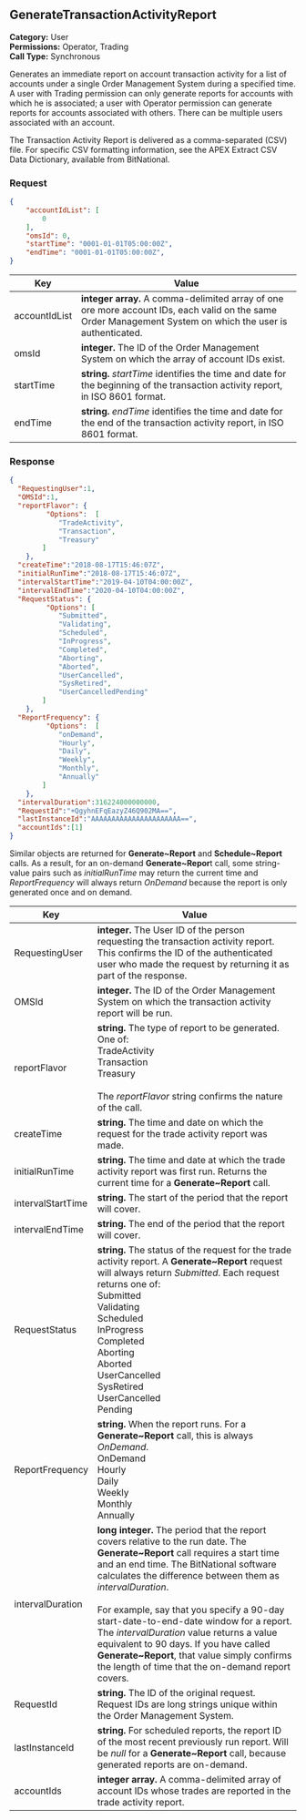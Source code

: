 ## GenerateTransactionActivityReport

**Category:** User<br />
**Permissions:** Operator, Trading<br />
**Call Type:** Synchronous

Generates an immediate report on account transaction activity for a list of accounts under a single Order Management System during a specified time. A user with Trading permission can only generate reports for accounts with which he is associated; a user with Operator permission can generate reports for accounts associated with others. There can be multiple users associated with an account. 

The Transaction Activity Report is delivered as a comma-separated (CSV) file. For specific CSV formatting information, see the APEX Extract CSV Data Dictionary, available from BitNational.

### Request

```json
{
	"accountIdList": [
		0
	],
	"omsId": 0,
	"startTime": "0001-01-01T05:00:00Z",
	"endTime": "0001-01-01T05:00:00Z",
}
```

| Key           | Value                                                        |
| ------------- | ------------------------------------------------------------ |
| accountIdList | **integer array.** A comma-delimited array of one ore more account IDs, each valid on the same Order Management System on which the user is authenticated. |
| omsId         | **integer.** The ID of the Order Management System on which the array of account IDs exist. |
| startTime     | **string.** *startTime* identifies the time and date for the beginning of the transaction activity report, in ISO 8601 format. |
| endTime       | **string.**  *endTime* identifies the time and date for the end of the transaction activity report, in ISO 8601 format. |

### Response

```json
{ 
  "RequestingUser":1,
  "OMSId":1,
  "reportFlavor": {
		 "Options":  [
			"TradeActivity",
			"Transaction",
			"Treasury"
		] 
	},
  "createTime":"2018-08-17T15:46:07Z",
  "initialRunTime":"2018-08-17T15:46:07Z",
  "intervalStartTime":"2019-04-10T04:00:00Z",
  "intervalEndTime":"2020-04-10T04:00:00Z",
  "RequestStatus": {
		 "Options": [
			"Submitted",
			"Validating",
			"Scheduled",
			"InProgress",
			"Completed",
			"Aborting",
			"Aborted",
			"UserCancelled",
			"SysRetired",
			"UserCancelledPending"
		] 
	},
  "ReportFrequency": {
		 "Options":  [
			"onDemand",
			"Hourly",
			"Daily",
			"Weekly",
			"Monthly",
			"Annually"
		] 
	},
  "intervalDuration":316224000000000,
  "RequestId":"+QgyhnEFqEazyZ46Q902MA==",
  "lastInstanceId":"AAAAAAAAAAAAAAAAAAAAAA==",
  "accountIds":[1]
}
```

Similar objects are returned for **Generate~Report** and **Schedule~Report** calls. As a result, for an on-demand **Generate~Repor**t call, some string-value pairs such as *initialRunTime* may return the current time and *ReportFrequency* will always return *OnDemand* because the report is only generated once and on demand.

| Key               | Value                                                        |
| ----------------- | ------------------------------------------------------------ |
| RequestingUser    | **integer.** The User ID of the person requesting the transaction activity report. This confirms the ID of the authenticated user who made the request by returning it as part of the response. |
| OMSId             | **integer.** The ID of the Order Management System on which the transaction activity report will be run. |
| reportFlavor      | **string.** The type of report to be generated. One of:<br />TradeActivity<br />Transaction<br />Treasury<br /><br />The *reportFlavor* string confirms the nature of the call. |
| createTime        | **string.** The time and date on which the request for the trade activity report was made. |
| initialRunTime    | **string.**  The time and date at which the trade activity report was first run. Returns the current time for a **Generate~Report** call. |
| intervalStartTime | **string.** The start of the period that the report will cover. |
| intervalEndTime   | **string.**  The end of the period that the report will cover. |
| RequestStatus     | **string.** The status of the request for the trade activity report. A **Generate~Report** request will always return *Submitted*. Each request returns one of:<br />Submitted<br />Validating<br />Scheduled<br />InProgress<br />Completed<br />Aborting<br />Aborted<br />UserCancelled<br />SysRetired<br />UserCancelled<br />Pending |
| ReportFrequency   | **string.** When the report runs. For a **Generate~Report** call, this is always *OnDemand*.<br />OnDemand<br />Hourly<br />Daily<br />Weekly<br />Monthly<br />Annually |
| intervalDuration  | **long integer.** The period that the report covers relative to the run date. The **Generate~Report** call requires a start time and an end time. The BitNational software calculates the difference between them as *intervalDuration*. <br /><br />For example, say that you specify a 90-day start-date-to-end-date window for a report. The *intervalDuration* value returns a value equivalent to 90 days. If you have called **Generate~Report**, that value simply confirms the length of time that the on-demand report covers. |
| RequestId         | **string.** The ID of the original request. Request IDs are long strings unique within the Order Management System. |
| lastInstanceId    | **string.** For scheduled reports, the report ID of the most recent previously run report. Will be *null* for a **Generate~Report** call, because generated reports are on-demand. |
| accountIds        | **integer array.** A comma-delimited array of account IDs whose trades are reported in the trade activity report. |


